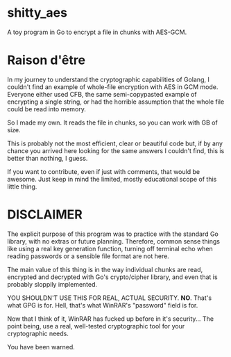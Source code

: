 # shitty_aes
A toy program in Go to encrypt a file in chunks with AES-GCM.

# Raison d'être

In my journey to understand the cryptographic capabilities of Golang, I couldn't find an example of whole-file encryption with AES in GCM mode. Everyone either used CFB, the same semi-copypasted example of encrypting a single string, or had the horrible assumption that the whole file could be read into memory.

So I made my own. It reads the file in chunks, so you can work with GB of size.

This is probably not the most efficient, clear or beautiful code but, if by any chance you arrived here looking for the same answers I couldn't find, this is better than nothing, I guess.

If you want to contribute, even if just with comments, that would be awesome. Just keep in mind the limited, mostly educational scope of this little thing.

# DISCLAIMER
The explicit purpose of this program was to practice with the standard Go library, with no extras or future planning. Therefore, common sense things like using a real key generation function, turning off terminal echo when reading passwords or a sensible file format are not here.

The main value of this thing is in the way individual chunks are read, encrypted and decrypted with Go's crypto/cipher library, and even that is probably sloppily implemented.

YOU SHOULDN'T USE THIS FOR REAL, ACTUAL SECURITY. **NO**. That's what GPG is for. Hell, that's what WinRAR's "password" field is for.

Now that I think of it, WinRAR has fucked up before in it's security... The point being, use a real, well-tested cryptographic tool for your cryptographic needs.

You have been warned.
